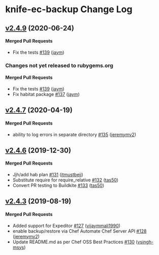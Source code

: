 # knife-ec-backup Change Log

<!-- latest_release 2.4.9 -->
## [v2.4.9](https://github.com/chef/knife-ec-backup/tree/v2.4.9) (2020-06-24)

#### Merged Pull Requests
- Fix the tests [#139](https://github.com/chef/knife-ec-backup/pull/139) ([jaym](https://github.com/jaym))
<!-- latest_release -->

<!-- release_rollup since=2.4.7 -->
### Changes not yet released to rubygems.org

#### Merged Pull Requests
- Fix the tests [#139](https://github.com/chef/knife-ec-backup/pull/139) ([jaym](https://github.com/jaym)) <!-- 2.4.9 -->
- Fix habitat package [#137](https://github.com/chef/knife-ec-backup/pull/137) ([jaym](https://github.com/jaym)) <!-- 2.4.8 -->
<!-- release_rollup -->

<!-- latest_stable_release -->
## [v2.4.7](https://github.com/chef/knife-ec-backup/tree/v2.4.7) (2020-04-19)

#### Merged Pull Requests
- ability to log errors in separate directory [#135](https://github.com/chef/knife-ec-backup/pull/135) ([jeremymv2](https://github.com/jeremymv2))
<!-- latest_stable_release -->

## [v2.4.6](https://github.com/chef/knife-ec-backup/tree/v2.4.6) (2019-12-30)

#### Merged Pull Requests
- Jjh/add hab plan [#131](https://github.com/chef/knife-ec-backup/pull/131) ([itmustbejj](https://github.com/itmustbejj))
- Substitute require for require_relative [#132](https://github.com/chef/knife-ec-backup/pull/132) ([tas50](https://github.com/tas50))
- Convert PR testing to Buildkite [#133](https://github.com/chef/knife-ec-backup/pull/133) ([tas50](https://github.com/tas50))

## [v2.4.3](https://github.com/chef/knife-ec-backup/tree/v2.4.3) (2019-08-19)

#### Merged Pull Requests
- Added support for Expeditor [#127](https://github.com/chef/knife-ec-backup/pull/127) ([vijaymmali1990](https://github.com/vijaymmali1990))
- enable backup/restore via Chef Automate Chef Server API [#128](https://github.com/chef/knife-ec-backup/pull/128) ([jeremymv2](https://github.com/jeremymv2))
- Update README.md as per Chef OSS Best Practices [#130](https://github.com/chef/knife-ec-backup/pull/130) ([vsingh-msys](https://github.com/vsingh-msys))